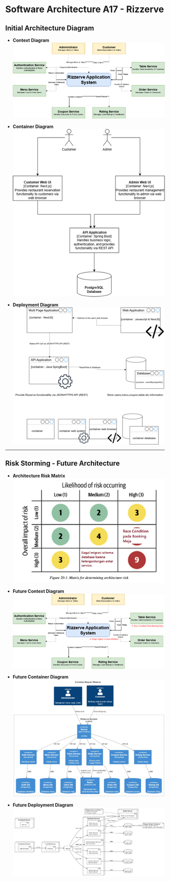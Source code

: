 # Software Architecture A17 - Rizzerve

## Initial Architecture Diagram
- **Context Diagram**
![Context Diagram](images/rizzerve-a17-context-diagram.png)

- **Container Diagram**
![Container Diagram](images/rizzerve-a17-container-diagram.png)

- **Deployment Diagram**
![Deployment Diagram](images/rizzerve-a17-diagrams-deployment%20diagram.png)

---

## Risk Storming - Future Architecture
- **Architecture Risk Matrix**
![Risk Matrix](images/risk-matrix.jpg)

- **Future Context Diagram**
![Future Context Diagram](images/rizzerve-a17-future-context-diagram.png)

- **Future Container Diagram**
![Future Container Diagram](images/future-container-diagram.jpg)

- **Future Deployment Diagram**
![Future Deployment Diagram](images/future-deployment-diagram.jpg)